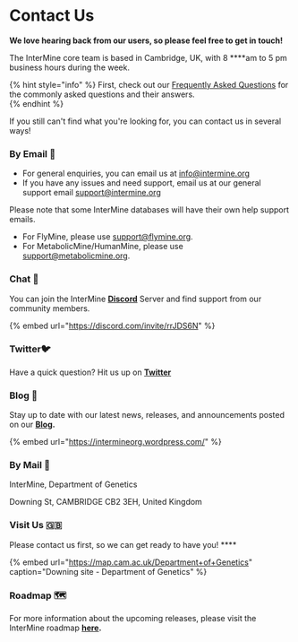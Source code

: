 # Contact Us

**We love hearing back from our users, so please feel free to get in touch!** 

The InterMine core team is based in Cambridge, UK, with 8 ****am to 5 pm business hours during the week. 

{% hint style="info" %}
First, check out our [Frequently Asked Questions](questions-faqs.md) for the commonly asked questions and their answers.  
{% endhint %}

If you still can't find what you're looking for, you can contact us in several ways!

### By Email 📧 

* For general enquiries, you can email us at [info@intermine.org](mailto:info%40intermine.org)
* If you have any issues and need support, email us at our general support email [support@intermine.org](mailto:support%40intermine.org)

Please note that some InterMine databases will have their own help support emails. 

* For FlyMine, please use [support@flymine.org](mailto:support%40flymine.org).
* For MetabolicMine/HumanMine, please use [support@metabolicmine.org](mailto:support%40metabolicmine.org).

### Chat 💬 

You can join the InterMine [**Discord**](http://chat.intermine.org) Server and find support from our community members. 

{% embed url="https://discord.com/invite/rrJDS6N" %}

### Twitter🐦 

Have a quick question? Hit us up on [**Twitter**](https://twitter.com/intermineorg)

### Blog 📝 

Stay up to date with our latest news, releases, and announcements posted on our [**Blog**](https://intermineorg.wordpress.com/)**.**

{% embed url="https://intermineorg.wordpress.com/" %}

### By Mail 📮 

InterMine, Department of Genetics

Downing St, CAMBRIDGE CB2 3EH, United Kingdom

### Visit Us 🇬🇧 

Please contact us first, so we can get ready to have you! ****

{% embed url="https://map.cam.ac.uk/Department+of+Genetics" caption="Downing site - Department of Genetics" %}

### Roadmap 🗺 

For more information about the upcoming releases, please visit the InterMine roadmap [**here**](https://github.com/intermine/bluegenes/projects/5)**.**

